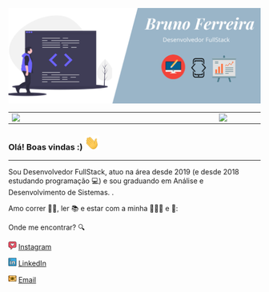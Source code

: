 ![capa github](https://github.com/Bruno-Goudric/Bruno-Goudric/blob/main/imagens/capa1.png)  

<center>
  <table>
    <tr>
        <td><img width="400px" align="left" src="https://github-readme-stats.vercel.app/api/top-langs/?username=Bruno-Goudric&hide=html&layout=compact&theme=buefy" /></td>
        <td><img width="495px" align="left" src="https://github-readme-stats.vercel.app/api?username=Bruno-Goudric&theme=buefy"/></td>
    </tr>   
  </table>
</center> 

### Olá! Boas vindas :) <img src="https://github.com/Bruno-Goudric/Bruno-Goudric/blob/main/imagens/Hi.gif" width="30px">

---

Sou Desenvolvedor FullStack, atuo na área desde 2019 (e desde 2018 estudando programação 💻) e sou graduando em Análise e Desenvolvimento de Sistemas. .  

Amo correr 🏃‍♂️, ler 📚 e estar com a minha 👨‍👩‍👦 e 🐶:  

Onde me encontrar? :mag:  


<a href="https://www.instagram.com/brunogoudric/"><img src="https://github.com/Bruno-Goudric/Bruno-Goudric/blob/main/imagens/instagram.png" width="16"></img></a> [Instagram](https://www.instagram.com/brunogoudric)  

<a href="https://www.linkedin.com/in/brunodesenvolvedorfrontend/"><img src="https://github.com/Bruno-Goudric/Bruno-Goudric/blob/main/imagens/linkedin.png" width="16"></img></a> [LinkedIn](https://www.linkedin.com/in/brunodesenvolvedorfrontend/)  

<a href="mailto:brunolfsports@hotmail.com"><img src="https://github.com/Bruno-Goudric/Bruno-Goudric/blob/main/imagens/email.png" width="16"></img></a> [Email](mailto:brunolfsports@hotmail.com) 